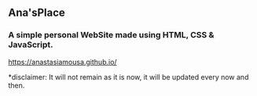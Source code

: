 ## Ana'sPlace

### A simple personal WebSite made using HTML, CSS & JavaScript.

https://anastasiamousa.github.io/

*disclaimer: It will not remain as it is now, it will be updated every now and then.
